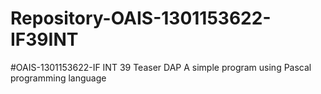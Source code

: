 # Repository-OAIS-1301153622-IF39INT
#OAIS-1301153622-IF INT 39
         Teaser DAP
         A simple program using Pascal programming language
